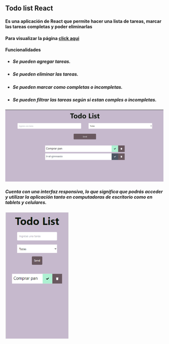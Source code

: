 ## Todo list React

#### Es una aplicación de React que permite hacer una lista de tareas, marcar las tareas completas y poder eliminarlas  

#### Para visualizar la página [click aqui]([https://todo-list-react-five-mauve.vercel.app/])


#### Funcionalidades
- ##### Se pueden agregar tareas.
- ##### Se pueden eliminar las tareas.
- ##### Se pueden marcar como completas o incompletas.
- ##### Se pueden filtrar las tareas según si estan comples o incompletas.

<img src = "./src/assets/Captura1.png" width = 500px>

##### Cuenta con una interfaz responsiva, lo que significa que podrás acceder y utilizar la aplicación tanto en computadoras de escritorio como en tablets y celulares.

<img src = "./src/assets/Captura2.PNG" width = 200px>

